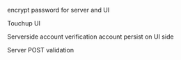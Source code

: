 encrypt password
  for server and UI

Touchup UI

Serverside account verification
account persist on UI side

Server POST validation
